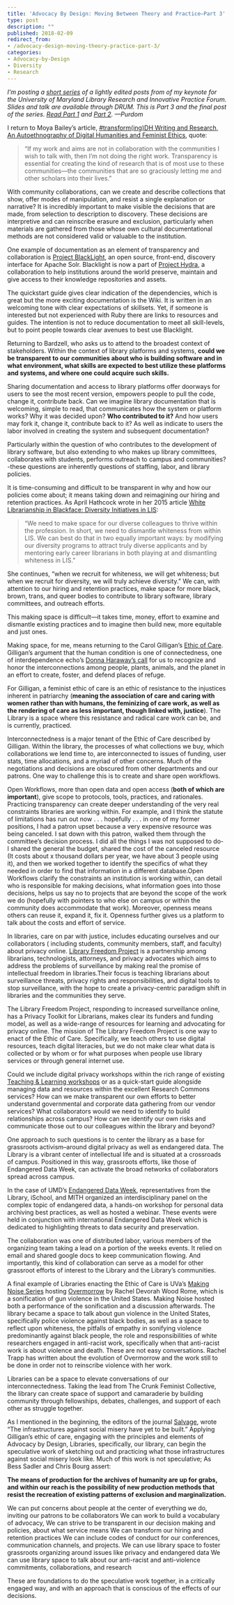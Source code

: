 ```yaml
---
title: 'Advocacy By Design: Moving Between Theory and Practice—Part 3'
type: post
description: ""
published: 2018-02-09
redirect_from: 
- /advocacy-design-moving-theory-practice-part-3/
categories:
- Advocacy-by-Design
- Diversity
- Research
---
```

_I’m posting a [short series](http://mith.umd.edu/tag/advocacy-by-design/) of a lightly edited posts from of my keynote for the University of Maryland Library Research and Innovative Practice Forum. Slides and talk are available through DRUM. This is Part 3 and the final post of the series. [Read Part 1](http://mith.umd.edu/advocacy-design-moving-theory-practice-part-1/) and [Part 2](http://mith.umd.edu/advocacy-design-moving-theory-practice-part-2/). —Purdom_

I return to Moya Bailey’s article, [#transform(ing)DH Writing and Research, An Autoethnography of Digital Humanities and Feminist Ethics](http://www.digitalhumanities.org/dhq/vol/9/2/000209/000209.html), quote:

> “If my work and aims are not in collaboration with the communities I wish to talk with, then I’m not doing the right work. Transparency is essential for creating the kind of research that is of most use to these communities—the communities that are so graciously letting me and other scholars into their lives.”

With community collaborations, can we create and describe collections that show, offer modes of manipulation, and resist a single explanation or narrative? It is incredibly important to make visible the decisions that are made, from selection to description to discovery. These decisions are interpretive and can reinscribe erasure and exclusion, particularly when materials are gathered from those whose own cultural documentational methods are not considered valid or valuable to the institution.

One example of documentation as an element of transparency and collaboration is [Project BlackLight](https://github.com/projectblacklight/blacklight/), an open source, front-end, discovery interface for Apache Solr. Blacklight is now a part of [Project Hydra](http://projecthydra.org/), a collaboration to help institutions around the world preserve, maintain and give access to their knowledge repositories and assets.

The quickstart guide gives clear indication of the dependencies, which is great but the more exciting documentation is the Wiki. It is written in an welcoming tone with clear expectations of skillsets. Yet, if someone is interested but not experienced with Ruby there are links to resources and guides. The intention is not to reduce documentation to meet all skill-levels, but to point people towards clear avenues to best use Blacklight.

Returning to Bardzell, who asks us to attend to the broadest context of stakeholders. Within the context of library platforms and systems, **could we be transparent to our communities about who is building software and in what environment, what skills are expected to best utilize these platforms and systems, and where one could acquire such skills.**

Sharing documentation and access to library platforms offer doorways for users to see the most recent version, empowers people to pull the code, change it, contribute back. Can we imagine library documentation that is welcoming, simple to read, that communicates how the system or platform works? Why it was decided upon? **Who contributed to it?** And how users may fork it, change it, contribute back to it? As well as indicate to users the labor involved in creating the system and subsequent documentation?

Particularly within the question of who contributes to the development of library software, but also extending to who makes up library committees, collaborates with students, performs outreach to campus and communities?-these questions are inherently questions of staffing, labor, and library policies.

It is time-consuming and difficult to be transparent in why and how our policies come about; it means taking down and reimagining our hiring and retention practices. As April Hathcock wrote in her 2015 article [White Librarianship in Blackface: Diversity Initiatives in LIS](http://www.inthelibrarywiththeleadpipe.org/2015/lis-diversity/):

> “We need to make space for our diverse colleagues to thrive within the profession. In short, we need to dismantle whiteness from within LIS. We can best do that in two equally important ways: by modifying our diversity programs to attract truly diverse applicants and by mentoring early career librarians in both playing at and dismantling whiteness in LIS.”

She continues, “when we recruit for whiteness, we will get whiteness; but when we recruit for diversity, we will truly achieve diversity.” We can, with attention to our hiring and retention practices, make space for more black, brown, trans, and queer bodies to contribute to library software, library committees, and outreach efforts.

This making space is difficult—it takes time, money, effort to examine and dismantle existing practices and to imagine then build new, more equitable and just ones.

Making space, for me, means returning to the Carol Gilligan’s [Ethic of Care](https://ethicsofcare.org/carol-gilligan/). Gilligan’s argument that the human condition is one of connectedness, one of interdependence echo’s [Donna Haraway’s call](http://environmentalhumanities.org/arch/vol6/6.7.pdf) for us to recognize and honor the interconnections among people, plants, animals, and the planet in an effort to create, foster, and defend places of refuge.

For Gilligan, a feminist ethic of care is an ethic of resistance to the injustices inherent in patriarchy (**meaning the association of care and caring with women rather than with humans, the feminizing of care work, as well as the rendering of care as less important, though linked with, justice**). The Library is a space where this resistance and radical care work can be, and is currently, practiced.

Interconnectedness is a major tenant of the Ethic of Care described by Gilligan. Within the library, the processes of what collections we buy, which collaborations we lend time to, are interconnected to issues of funding, user stats, time allocations, and a myriad of other concerns. Much of the negotiations and decisions are obscured from other departments and our patrons. One way to challenge this is to create and share open workflows.

Open Workflows, more than open data and open access (**both of which are important**), give scope to protocols, tools, practices, and rationales. Practicing transparency can create deeper understanding of the very real constraints libraries are working within. For example, and I think the statute of limitations has run out now . . . hopefully . . . in one of my former positions, I had a patron upset because a very expensive resource was being canceled. I sat down with this patron, walked them through the committee’s decision process. I did all the things I was not supposed to do- I shared the general the budget, shared the cost of the canceled resource (It costs about x thousand dollars per year, we have about 3 people using it), and then we worked together to identify the specifics of what they needed in order to find that information in a different database.Open Workflows clarify the constraints an institution is working within, can detail who is responsible for making decisions, what information goes into those decisions, helps us say no to projects that are beyond the scope of the work we do (hopefully with pointers to who else on campus or within the community does accommodate that work). Moreover, openness means others can reuse it, expand it, fix it. Openness further gives us a platform to talk about the costs and effort of service.

In libraries, care on par with justice, includes educating ourselves and our collaborators ( including students, community members, staff, and faculty) about privacy online. [Library Freedom Project](https://libraryfreedomproject.org/) is a partnership among librarians, technologists, attorneys, and privacy advocates which aims to address the problems of surveillance by making real the promise of intellectual freedom in libraries.Their focus is teaching librarians about surveillance threats, privacy rights and responsibilities, and digital tools to stop surveillance, with the hope to create a privacy-centric paradigm shift in libraries and the communities they serve.

The Library Freedom Project, responding to increased surveillance online, has a Privacy Toolkit for Librarians, makes clear its funders and funding model, as well as a wide-range of resources for learning and advocating for privacy online. The mission of The Library Freedom Project is one way to enact of the Ethic of Care. Specifically, we teach others to use digital resources, teach digital literacies, but we do not make clear what data is collected or by whom or for what purposes when people use library services or through general internet use.

Could we include digital privacy workshops within the rich range of existing [Teaching & Learning workshops](http://www.lib.umd.edu/tl/workshops/teaching--learning-workshops) or as a quick-start guide alongside managing data and resources within the excellent Research Commons services? How can we make transparent our own efforts to better understand governmental and corporate data gathering from our vendor services? What collaborators would we need to identify to build relationships across campus? How can we identify our own risks and communicate those out to our colleagues within the library and beyond?

One approach to such questions is to center the library as a base for grassroots activism–around digital privacy as well as endangered data. The Library is a vibrant center of intellectual life and is situated at a crossroads of campus. Positioned in this way, grassroots efforts, like those of Endangered Data Week, can activate the broad networks of collaborators spread across campus.

In the case of UMD’s [Endangered Data Week](http://mith.umd.edu/research/endangered-data-week/), representatives from the Library, iSchool, and MITH organized an interdisciplinary panel on the complex topic of endangered data, a hands-on workshop for personal data archiving best practices, as well as hosted a webinar. These events were held in conjunction with international Endangered Data Week which is dedicated to highlighting threats to data security and preservation.

The collaboration was one of distributed labor, various members of the organizing team taking a lead on a portion of the weeks events. It relied on email and shared google docs to keep communication flowing. And importantly, this kind of collaboration can serve as a model for other grassroot efforts of interest to the Library and the Library’s communities.

A final example of Libraries enacting the Ethic of Care is UVa’s [Making Noise Series](https://guides.lib.virginia.edu/music/makingnoise) hosting [Overmorrow](http://racheldevorah.studio/works/overmorrow/) by Rachel Devorah Wood Rome, which is a sonification of gun violence in the United States. Making Noise hosted both a performance of the sonification and a discussion afterwards. The library became a space to talk about gun violence in the United States, specifically police violence against black bodies, as well as a space to reflect upon whiteness, the pitfalls of empathy in sonifying violence predominantly against black people, the role and responsibilities of white researchers engaged in anti-racist work, specifically when that anti-racist work is about violence and death. These are not easy conversations. Rachel Trapp has written about the evolution of Overmorrow and the work still to be done in order not to reinscribe violence with her work.

Libraries can be a space to elevate conversations of our interconnectedness. Taking the lead from The Crunk Feminist Collective, the library can create space of support and camaraderie by building community through fellowships, debates, challenges, and support of each other as struggle together.

As I mentioned in the beginning, the editors of the journal [Salvage](http://salvage.zone/in-print/order-prevails-in-washingston/), wrote “The infrastructures against social misery have yet to be built.” Applying Gilligan’s ethic of care, engaging with the principles and elements of Advocacy by Design, Libraries, specifically, our library, can begin the speculative work of sketching out and practicing what those infrastructures against social misery look like. Much of this work is not speculative; As Bess Sadler and Chris Bourg assert:

**The means of production for the archives of humanity are up for grabs, and within our reach is the possibility of new production methods that resist the recreation of existing patterns of exclusion and marginalization.**

We can put concerns about people at the center of everything we do, inviting our patrons to be collaborators We can work to build a vocabulary of advocacy, We can strive to be transparent in our decision making and policies, about what service means We can transform our hiring and retention practices We can include codes of conduct for our conferences, communication channels, and projects. We can use library space to foster grassroots organizing around issues like privacy and endangered data We can use library space to talk about our anti-racist and anti-violence commitments, collaborations, and research

These are foundations to do the speculative work together, in a critically engaged way, and with an approach that is conscious of the effects of our decisions.
